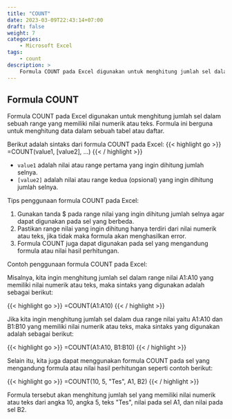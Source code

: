 ```yaml
---
title: "COUNT"
date: 2023-03-09T22:43:14+07:00
draft: false
weight: 7
categories:
    - Microsoft Excel
tags:
    - count
description: >
    Formula COUNT pada Excel digunakan untuk menghitung jumlah sel dalam sebuah range yang memiliki nilai numerik atau teks
---
```


## Formula COUNT

Formula COUNT pada Excel digunakan untuk menghitung jumlah sel dalam sebuah range yang memiliki nilai numerik atau teks. Formula ini berguna untuk menghitung data dalam sebuah tabel atau daftar.

Berikut adalah sintaks dari formula COUNT pada Excel:
{{< highlight go >}}
=COUNT(value1, [value2], ...)
{{< / highlight >}}

- `value1` adalah nilai atau range pertama yang ingin dihitung jumlah selnya.
- `[value2]` adalah nilai atau range kedua (opsional) yang ingin dihitung jumlah selnya.

Tips penggunaan formula COUNT pada Excel:

1. Gunakan tanda $ pada range nilai yang ingin dihitung jumlah selnya agar dapat digunakan pada sel yang berbeda.
2. Pastikan range nilai yang ingin dihitung hanya terdiri dari nilai numerik atau teks, jika tidak maka formula akan menghasilkan error.
3. Formula COUNT juga dapat digunakan pada sel yang mengandung formula atau nilai hasil perhitungan.

Contoh penggunaan formula COUNT pada Excel:

Misalnya, kita ingin menghitung jumlah sel dalam range nilai A1:A10 yang memiliki nilai numerik atau teks, maka sintaks yang digunakan adalah sebagai berikut:

{{< highlight go >}}
=COUNT(A1:A10)
{{< / highlight >}}

Jika kita ingin menghitung jumlah sel dalam dua range nilai yaitu A1:A10 dan B1:B10 yang memiliki nilai numerik atau teks, maka sintaks yang digunakan adalah sebagai berikut:

{{< highlight go >}}
=COUNT(A1:A10, B1:B10)
{{< / highlight >}}

Selain itu, kita juga dapat menggunakan formula COUNT pada sel yang mengandung formula atau nilai hasil perhitungan seperti contoh berikut:

{{< highlight go >}}
=COUNT(10, 5, "Tes", A1, B2)
{{< / highlight >}}

Formula tersebut akan menghitung jumlah sel yang memiliki nilai numerik atau teks dari angka 10, angka 5, teks "Tes", nilai pada sel A1, dan nilai pada sel B2.
